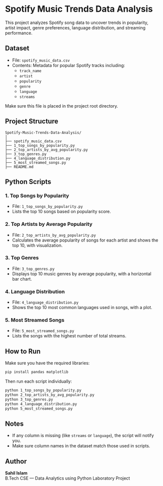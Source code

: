 
# Spotify Music Trends Data Analysis 

This project analyzes Spotify song data to uncover trends in popularity, artist impact, genre preferences, language distribution, and streaming performance.

## Dataset

- File: `spotify_music_data.csv`
- Contents: Metadata for popular Spotify tracks including:
  - `track_name`
  - `artist`
  - `popularity`
  - `genre`
  - `language`
  - `streams`

Make sure this file is placed in the project root directory.

##  Project Structure

```
Spotify-Music-Trends-Data-Analysis/
│
├── spotify_music_data.csv
├── 1_top_songs_by_popularity.py
├── 2_top_artists_by_avg_popularity.py
├── 3_top_genres.py
├── 4_language_distribution.py
├── 5_most_streamed_songs.py
├── README.md
```

## Python Scripts

### 1. Top Songs by Popularity
- File: `1_top_songs_by_popularity.py`
- Lists the top 10 songs based on popularity score.

### 2. Top Artists by Average Popularity
- File: `2_top_artists_by_avg_popularity.py`
- Calculates the average popularity of songs for each artist and shows the top 10, with visualization.

### 3. Top Genres
- File: `3_top_genres.py`
- Displays top 10 music genres by average popularity, with a horizontal bar chart.

### 4. Language Distribution
- File: `4_language_distribution.py`
- Shows the top 10 most common languages used in songs, with a plot.

### 5. Most Streamed Songs
- File: `5_most_streamed_songs.py`
- Lists the songs with the highest number of total streams.

##  How to Run

Make sure you have the required libraries:

```bash
pip install pandas matplotlib
```

Then run each script individually:

```bash
python 1_top_songs_by_popularity.py
python 2_top_artists_by_avg_popularity.py
python 3_top_genres.py
python 4_language_distribution.py
python 5_most_streamed_songs.py
```

## Notes

- If any column is missing (like `streams` or `language`), the script will notify you.
- Make sure column names in the dataset match those used in scripts.

## Author

**Sahil Islam**  
B.Tech CSE — Data Analytics using Python Laboratory Project
